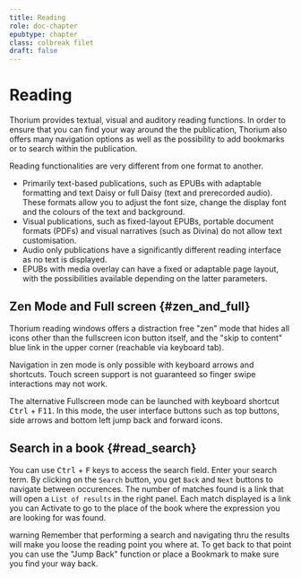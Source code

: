 ```yaml
---
title: Reading
role: doc-chapter
epubtype: chapter
class: colbreak filet
draft: false
---
```


# Reading

Thorium provides textual, visual and auditory reading functions. In
order to ensure that you can find your way around the the publication,
Thorium also offers many navigation options as well as the possibility
to add bookmarks or to search within the publication.

Reading functionalities are very different from one format to another.

- Primarily text-based publications, such as EPUBs with adaptable formatting and text Daisy or full Daisy (text and prerecorded audio). These formats allow you to adjust the font size, change the display font and the colours of the text and background.
- Visual publications, such as fixed-layout EPUBs, portable document formats (PDFs) and visual narratives (such as Divina) do not allow text customisation.
- Audio only publications have a significantly different reading interface as no text is displayed.
- EPUBs with media overlay can have a fixed or adaptable page layout, with the possibilities available depending on the latter parameters.

<section class="filet">

## Zen Mode and Full screen  {#zen_and_full}

Thorium reading windows offers a distraction free "zen" mode that hides all icons other than the fullscreen icon button itself, and the "skip to content" blue link in the upper corner (reachable via keyboard tab). 

Navigation in zen mode is only possible with keyboard arrows and shortcuts. Touch screen support is not guaranteed so finger swipe interactions may not work.

The alternative Fullscreen mode can be launched with keyboard shortcut 
<kbd>Ctrl</kbd> + <kbd>F11</kbd>. In this mode, the user interface buttons such as top buttons, side arrows and bottom left jump back and forward icons. 

</section>
<section class="filet">

## Search in a book {#read_search}

You can use <kbd>Ctrl</kbd> + <kbd>F</kbd> keys to access the search field.
Enter your search term. By clicking on the `Search` button, you get
`Back` and `Next` buttons to navigate between occurences. The number of
matches found is a link that will open a `List of results` in the right
panel. Each match displayed is a link you can Activate to go to the
place of the book where the expression you are looking for was found.

<div class="framed">
 warning
Remember that performing a search and navigating thru the results will
make you loose the reading point you where at. To get back to that point you can use the "Jump Back" function or place a Bookmark to
make sure you find your way back.
</div>


</section>
